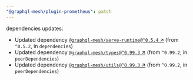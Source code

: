 ```yaml
---
"@graphql-mesh/plugin-prometheus": patch
---
```

dependencies updates:
  - Updated dependency [`@graphql-mesh/serve-runtime@^0.5.4` ↗︎](https://www.npmjs.com/package/@graphql-mesh/serve-runtime/v/0.5.4) (from `^0.5.2`, in `dependencies`)
  - Updated dependency [`@graphql-mesh/types@^0.99.3` ↗︎](https://www.npmjs.com/package/@graphql-mesh/types/v/0.99.3) (from `^0.99.2`, in `peerDependencies`)
  - Updated dependency [`@graphql-mesh/utils@^0.99.3` ↗︎](https://www.npmjs.com/package/@graphql-mesh/utils/v/0.99.3) (from `^0.99.2`, in `peerDependencies`)
